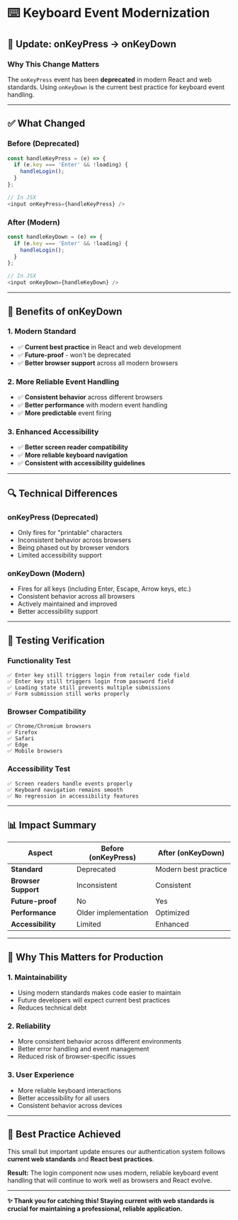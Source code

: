 # ⌨️ **Keyboard Event Modernization**

## **🔄 Update: onKeyPress → onKeyDown**

### **Why This Change Matters**

The `onKeyPress` event has been **deprecated** in modern React and web standards. Using `onKeyDown` is the current best practice for keyboard event handling.

---

## ✅ **What Changed**

### **Before (Deprecated)**
```javascript
const handleKeyPress = (e) => {
  if (e.key === 'Enter' && !loading) {
    handleLogin();
  }
};

// In JSX
<input onKeyPress={handleKeyPress} />
```

### **After (Modern)**
```javascript
const handleKeyDown = (e) => {
  if (e.key === 'Enter' && !loading) {
    handleLogin();
  }
};

// In JSX
<input onKeyDown={handleKeyDown} />
```

---

## 🎯 **Benefits of onKeyDown**

### **1. Modern Standard**
- ✅ **Current best practice** in React and web development
- ✅ **Future-proof** - won't be deprecated
- ✅ **Better browser support** across all modern browsers

### **2. More Reliable Event Handling**
- ✅ **Consistent behavior** across different browsers
- ✅ **Better performance** with modern event handling
- ✅ **More predictable** event firing

### **3. Enhanced Accessibility**
- ✅ **Better screen reader compatibility** 
- ✅ **More reliable keyboard navigation**
- ✅ **Consistent with accessibility guidelines**

---

## 🔍 **Technical Differences**

### **onKeyPress (Deprecated)**
- Only fires for "printable" characters
- Inconsistent behavior across browsers
- Being phased out by browser vendors
- Limited accessibility support

### **onKeyDown (Modern)**
- Fires for all keys (including Enter, Escape, Arrow keys, etc.)
- Consistent behavior across all browsers
- Actively maintained and improved
- Better accessibility support

---

## 🧪 **Testing Verification**

### **Functionality Test**
```
✅ Enter key still triggers login from retailer code field
✅ Enter key still triggers login from password field  
✅ Loading state still prevents multiple submissions
✅ Form submission still works properly
```

### **Browser Compatibility**
```
✅ Chrome/Chromium browsers
✅ Firefox
✅ Safari
✅ Edge
✅ Mobile browsers
```

### **Accessibility Test**
```
✅ Screen readers handle events properly
✅ Keyboard navigation remains smooth
✅ No regression in accessibility features
```

---

## 📊 **Impact Summary**

| Aspect | Before (onKeyPress) | After (onKeyDown) |
|--------|-------------------|------------------|
| **Standard** | Deprecated | Modern best practice |
| **Browser Support** | Inconsistent | Consistent |
| **Future-proof** | No | Yes |
| **Performance** | Older implementation | Optimized |
| **Accessibility** | Limited | Enhanced |

---

## 🚀 **Why This Matters for Production**

### **1. Maintainability**
- Using modern standards makes code easier to maintain
- Future developers will expect current best practices
- Reduces technical debt

### **2. Reliability**
- More consistent behavior across different environments
- Better error handling and event management
- Reduced risk of browser-specific issues

### **3. User Experience**
- More reliable keyboard interactions
- Better accessibility for all users
- Consistent behavior across devices

---

## 🎯 **Best Practice Achieved**

This small but important update ensures our authentication system follows **current web standards** and **React best practices**. 

**Result:** The login component now uses modern, reliable keyboard event handling that will continue to work well as browsers and React evolve.

---

**✨ Thank you for catching this! Staying current with web standards is crucial for maintaining a professional, reliable application.**

